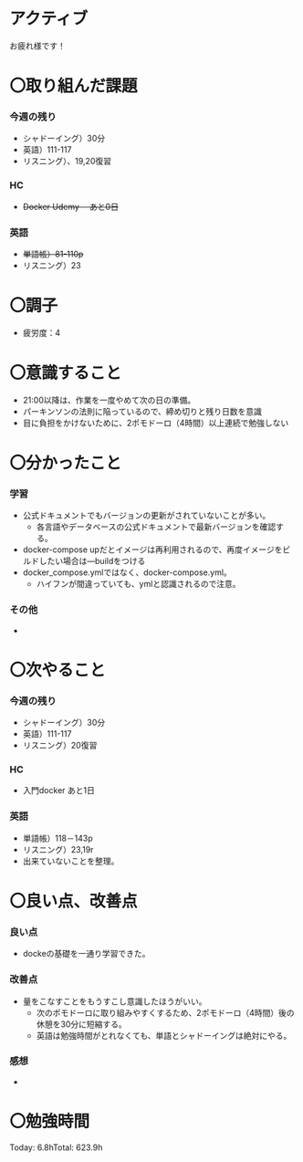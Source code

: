 # アクティブ

お疲れ様です！

# 〇取り組んだ課題

### 今週の残り

- シャドーイング）30分
- 英語）111-117
- リスニング）、19,20復習

### HC

- ~~Docker Udemy 　あと0日~~

### 英語

- ~~単語帳）81-110p~~
- リスニング）23

# 〇調子

- 疲労度：4

# 〇意識すること

- 21:00以降は、作業を一度やめて次の日の準備。
- パーキンソンの法則に陥っているので、締め切りと残り日数を意識
- 目に負担をかけないために、2ポモドーロ（4時間）以上連続で勉強しない

# 〇分かったこと

### 学習

- 公式ドキュメントでもバージョンの更新がされていないことが多い。
    - 各言語やデータベースの公式ドキュメントで最新バージョンを確認する。
- docker-compose upだとイメージは再利用されるので、再度イメージをビルドしたい場合は—buildをつける
- docker_compose.ymlではなく、docker-compose.yml。
    - ハイフンが間違っていても、ymlと認識されるので注意。

### その他

- 

# 〇次やること

### 今週の残り

- シャドーイング）30分
- 英語）111-117
- リスニング）20復習

### HC

- 入門docker あと1日

### 英語

- 単語帳）118－143p
- リスニング）23,19r
- 出来ていないことを整理。

# 〇良い点、改善点

### 良い点

- dockeの基礎を一通り学習できた。

### 改善点

- 量をこなすことをもうすこし意識したほうがいい。
    - 次のポモドーロに取り組みやすくするため、2ポモドーロ（4時間）後の休憩を30分に短縮する。
    - 英語は勉強時間がとれなくても、単語とシャドーイングは絶対にやる。

### 感想

- 

# 〇勉強時間

Today: 6.8hTotal: 623.9h
